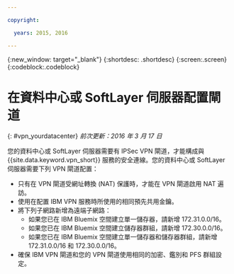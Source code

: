 ```yaml
---

copyright:

  years: 2015, 2016

---
```


{:new_window: target="_blank"}
{:shortdesc: .shortdesc}
{:screen:.screen}
{:codeblock:.codeblock}

# 在資料中心或 SoftLayer 伺服器配置閘道
{: #vpn_yourdatacenter}
*前次更新：2016 年 3 月 17 日*

您的資料中心或 SoftLayer 伺服器需要有 IPSec VPN 閘道，才能構成與 {{site.data.keyword.vpn_short}} 服務的安全連線。您的資料中心或 SoftLayer 伺服器需要下列 VPN 閘道配置：

* 只有在 VPN 閘道受網址轉換 (NAT) 保護時，才能在 VPN 閘道啟用 NAT 遍訪。 
* 使用在配置 IBM VPN 服務時所使用的相同預先共用金鑰。
* 將下列子網路新增為遠端子網路：
	* 如果您已在 IBM Bluemix 空間建立單一儲存器，請新增 172.31.0.0/16。
	* 如果您已在 IBM Bluemix 空間建立儲存器群組，請新增 172.30.0.0/16。
	* 如果您已在 IBM Bluemix 空間建立單一儲存器和儲存器群組，請新增 172.31.0.0/16 和 172.30.0.0/16。
* 確保 IBM VPN 閘道和您的 VPN 閘道使用相同的加密、鑑別和 PFS 群組設定。

